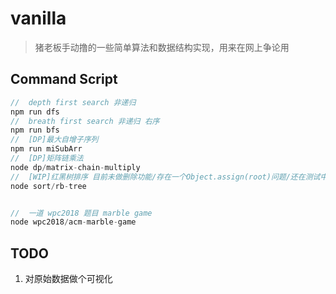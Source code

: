 # vanilla

 > 猪老板手动撸的一些简单算法和数据结构实现，用来在网上争论用

## Command Script
``` javascript
//  depth first search 非递归
npm run dfs
//  breath first search 非递归 右序
npm run bfs
//  [DP]最大自增子序列  
npm run miSubArr
//  [DP]矩阵链乘法
node dp/matrix-chain-multiply
//  [WIP]红黑树排序 目前未做删除功能/存在一个Object.assign(root)问题/还在测试中
node sort/rb-tree


//  一道 wpc2018 题目 marble game
node wpc2018/acm-marble-game

```
## TODO
 1. 对原始数据做个可视化
